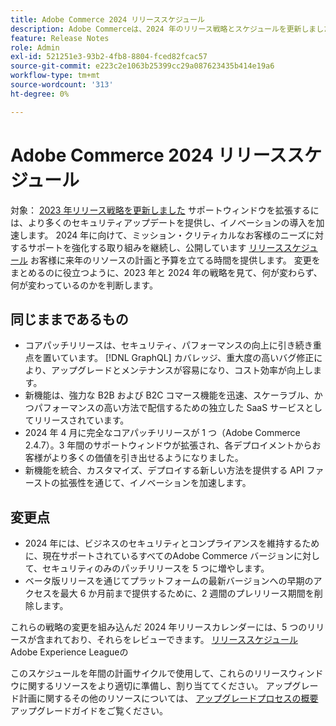 ```yaml
---
title: Adobe Commerce 2024 リリーススケジュール
description: Adobe Commerceは、2024 年のリリース戦略とスケジュールを更新しました。
feature: Release Notes
role: Admin
exl-id: 521251e3-93b2-4fb8-8804-fced82fcac57
source-git-commit: e223c2e1063b25399cc29a087623435b414e19a6
workflow-type: tm+mt
source-wordcount: '313'
ht-degree: 0%

---
```


# Adobe Commerce 2024 リリーススケジュール

対象： [2023 年リリース戦略を更新しました](https://business.adobe.com/blog/the-latest/adobe-announces-expanded-support) サポートウィンドウを拡張するには、より多くのセキュリティアップデートを提供し、イノベーションの導入を加速します。 2024 年に向けて、ミッション・クリティカルなお客様のニーズに対するサポートを強化する取り組みを継続し、公開しています [リリーススケジュール](https://experienceleague.adobe.com/docs/commerce-operations/release/planning/schedule.html) お客様に来年のリソースの計画と予算を立てる時間を提供します。 変更をまとめるのに役立つように、2023 年と 2024 年の戦略を見て、何が変わらず、何が変わっているのかを判断します。

## 同じままであるもの

* コアパッチリリースは、セキュリティ、パフォーマンスの向上に引き続き重点を置いています。 [!DNL GraphQL] カバレッジ、重大度の高いバグ修正により、アップグレードとメンテナンスが容易になり、コスト効率が向上します。
* 新機能は、強力な B2B および B2C コマース機能を迅速、スケーラブル、かつパフォーマンスの高い方法で配信するための独立した SaaS サービスとしてリリースされています。
* 2024 年 4 月に完全なコアパッチリリースが 1 つ（Adobe Commerce 2.4.7）。3 年間のサポートウィンドウが拡張され、各デプロイメントからお客様がより多くの価値を引き出せるようになりました。
* 新機能を統合、カスタマイズ、デプロイする新しい方法を提供する API ファーストの拡張性を通じて、イノベーションを加速します。

## 変更点

* 2024 年には、ビジネスのセキュリティとコンプライアンスを維持するために、現在サポートされているすべてのAdobe Commerce バージョンに対して、セキュリティのみのパッチリリースを 5 つに増やします。
* ベータ版リリースを通じてプラットフォームの最新バージョンへの早期のアクセスを最大 6 か月前まで提供するために、2 週間のプレリリース期間を削除します。

これらの戦略の変更を組み込んだ 2024 年リリースカレンダーには、5 つのリリースが含まれており、それらをレビューできます。 [リリーススケジュール](https://experienceleague.adobe.com/docs/commerce-operations/release/planning/schedule.html) Adobe Experience Leagueの

このスケジュールを年間の計画サイクルで使用して、これらのリリースウィンドウに関するリソースをより適切に準備し、割り当ててください。 アップグレード計画に関するその他のリソースについては、 [アップグレードプロセスの概要](/docs/commerce-operations/upgrade-guide/overview.html) アップグレードガイドをご覧ください。
